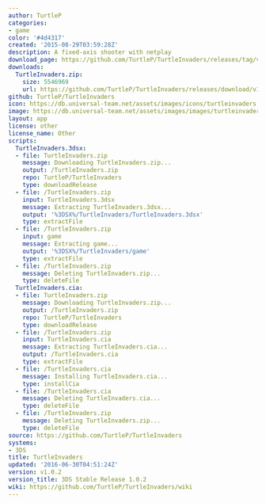 ```yaml
---
author: TurtleP
categories:
- game
color: '#4d4317'
created: '2015-08-29T03:59:28Z'
description: A fixed-axis shooter with netplay
download_page: https://github.com/TurtleP/TurtleInvaders/releases/tag/v1.0.2
downloads:
  TurtleInvaders.zip:
    size: 5546969
    url: https://github.com/TurtleP/TurtleInvaders/releases/download/v1.0.2/TurtleInvaders.zip
github: TurtleP/TurtleInvaders
icon: https://db.universal-team.net/assets/images/icons/turtleinvaders.png
image: https://db.universal-team.net/assets/images/images/turtleinvaders.png
layout: app
license: other
license_name: Other
scripts:
  TurtleInvaders.3dsx:
  - file: TurtleInvaders.zip
    message: Downloading TurtleInvaders.zip...
    output: /TurtleInvaders.zip
    repo: TurtleP/TurtleInvaders
    type: downloadRelease
  - file: /TurtleInvaders.zip
    input: TurtleInvaders.3dsx
    message: Extracting TurtleInvaders.3dsx...
    output: '%3DSX%/TurtleInvaders/TurtleInvaders.3dsx'
    type: extractFile
  - file: /TurtleInvaders.zip
    input: game
    message: Extracting game...
    output: '%3DSX%/TurtleInvaders/game'
    type: extractFile
  - file: /TurtleInvaders.zip
    message: Deleting TurtleInvaders.zip...
    type: deleteFile
  TurtleInvaders.cia:
  - file: TurtleInvaders.zip
    message: Downloading TurtleInvaders.zip...
    output: /TurtleInvaders.zip
    repo: TurtleP/TurtleInvaders
    type: downloadRelease
  - file: /TurtleInvaders.zip
    input: TurtleInvaders.cia
    message: Extracting TurtleInvaders.cia...
    output: /TurtleInvaders.cia
    type: extractFile
  - file: /TurtleInvaders.cia
    message: Installing TurtleInvaders.cia...
    type: installCia
  - file: /TurtleInvaders.cia
    message: Deleting TurtleInvaders.cia...
    type: deleteFile
  - file: /TurtleInvaders.zip
    message: Deleting TurtleInvaders.zip...
    type: deleteFile
source: https://github.com/TurtleP/TurtleInvaders
systems:
- 3DS
title: TurtleInvaders
updated: '2016-06-30T04:51:24Z'
version: v1.0.2
version_title: 3DS Stable Release 1.0.2
wiki: https://github.com/TurtleP/TurtleInvaders/wiki
---
```

